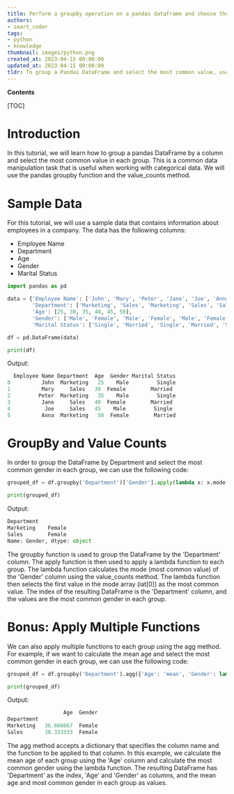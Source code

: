 ```yaml
---
title: Perform a groupby operation on a pandas dataframe and choose the value that appears the most frequently
authors:
- smart_coder
tags:
- python
- knowledge
thumbnail: images/python.png
created_at: 2023-04-15 00:00:00
updated_at: 2023-04-15 00:00:00
tldr: To group a Pandas DataFrame and select the most common value, use the `groupby()` and `value\_counts()` functions, and then use `idxmax()` to get the index of the highest value.
---
```


**Contents**

[TOC]

# Introduction
In this tutorial, we will learn how to group a pandas DataFrame by a column and select the most common value in each group. This is a common data manipulation task that is useful when working with categorical data. We will use the pandas groupby function and the value_counts method.

# Sample Data
For this tutorial, we will use a sample data that contains information about employees in a company. The data has the following columns:

- Employee Name
- Department
- Age
- Gender
- Marital Status

```python
import pandas as pd

data = {'Employee Name': ['John', 'Mary', 'Peter', 'Jane', 'Joe', 'Anna'], 
        'Department': ['Marketing', 'Sales', 'Marketing', 'Sales', 'Sales', 'Marketing'], 
        'Age': [25, 30, 35, 40, 45, 50], 
        'Gender': ['Male', 'Female', 'Male', 'Female', 'Male', 'Female'],
        'Marital Status': ['Single', 'Married', 'Single', 'Married', 'Single', 'Married']}

df = pd.DataFrame(data)

print(df)
```

Output:

``` python
  Employee Name Department  Age  Gender Marital Status
0          John  Marketing   25    Male         Single
1          Mary     Sales   30  Female        Married
2         Peter  Marketing   35    Male         Single
3          Jane     Sales   40  Female        Married
4           Joe     Sales   45    Male         Single
5          Anna  Marketing   50  Female        Married
```

# GroupBy and Value Counts
In order to group the DataFrame by Department and select the most common gender in each group, we can use the following code:

```python
grouped_df = df.groupby('Department')['Gender'].apply(lambda x: x.mode().iat[0])

print(grouped_df)
```

Output:

```python
Department
Marketing    Female
Sales        Female
Name: Gender, dtype: object
```

The groupby function is used to group the DataFrame by the 'Department' column. The apply function is then used to apply a lambda function to each group. The lambda function calculates the mode (most common value) of the 'Gender' column using the value_counts method. The lambda function then selects the first value in the mode array (iat[0]) as the most common value. The index of the resulting DataFrame is the 'Department' column, and the values are the most common gender in each group.

# Bonus: Apply Multiple Functions
We can also apply multiple functions to each group using the agg method. For example, if we want to calculate the mean age and select the most common gender in each group, we can use the following code:

```python
grouped_df = df.groupby('Department').agg({'Age': 'mean', 'Gender': lambda x: x.mode().iat[0]})

print(grouped_df)
```

Output:

``` python
                  Age  Gender
Department                   
Marketing   36.666667  Female
Sales       38.333333  Female
```

The agg method accepts a dictionary that specifies the column name and the function to be applied to that column. In this example, we calculate the mean age of each group using the 'Age' column and calculate the most common gender using the lambda function. The resulting DataFrame has 'Department' as the index, 'Age' and 'Gender' as columns, and the mean age and most common gender in each group as values.
